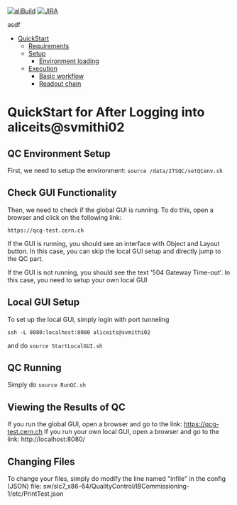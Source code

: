 [![aliBuild](https://img.shields.io/badge/aliBuild-dashboard-lightgrey.svg)](https://alisw.cern.ch/dashboard/d/000000001/main-dashboard?orgId=1&var-storagename=All&var-reponame=All&var-checkname=build%2FQualityControl%2Fo2-dataflow%2F0&var-upthreshold=30m&var-minuptime=30)
[![JIRA](https://img.shields.io/badge/JIRA-Report%20issue-blue.svg)](https://alice.its.cern.ch/jira/secure/CreateIssue.jspa?pid=11201&issuetype=1)

asdf

<!--TOC generated with https://github.com/ekalinin/github-markdown-toc-->
<!--./gh-md-toc --insert /path/to/README.md-->
<!--ts-->
   * [QuickStart](#quickstart)
      * [Requirements](#requirements)
      * [Setup](#setup)
         * [Environment loading](#environment-loading)
      * [Execution](#execution)
         * [Basic workflow](#basic-workflow)
         * [Readout chain](#readout-chain)


<!-- Added by: bvonhall, at:  -->

<!--te-->

# QuickStart for After Logging into aliceits@svmithi02 

## QC Environment Setup

First, we need to setup the environment: `source /data/ITSQC/setQCenv.sh`

## Check GUI Functionality 

Then, we need to check if the global GUI is running. To do this, open a browser and click on the following link:

`https://qcg-test.cern.ch`

If the GUI is running, you should see an interface with Object and Layout button. In this case, you can skip the local GUI setup and directly jump to the QC part.

If the GUI is not running, you should see the text '504 Gateway Time-out'. In this case, you need to setup your own local GUI


## Local GUI Setup


To set up the local GUI, simply login with port tunneling 

`ssh -L 8080:localhost:8080 aliceits@svmithi02`

and do `source StartLocalGUI.sh`



## QC Running

Simply do `source RunQC.sh`


## Viewing the Results of QC

If you run the global GUI, open a browser and go to the link: https://qcg-test.cern.ch
If you run your own local GUI, open a browser and go to the link: http://localhost:8080/


## Changing Files

To change your files, simply do modify the line named "infile" in the config (JSON) file: sw/slc7_x86-64/QualityControl/IBCommissioning-1/etc/PrintTest.json

